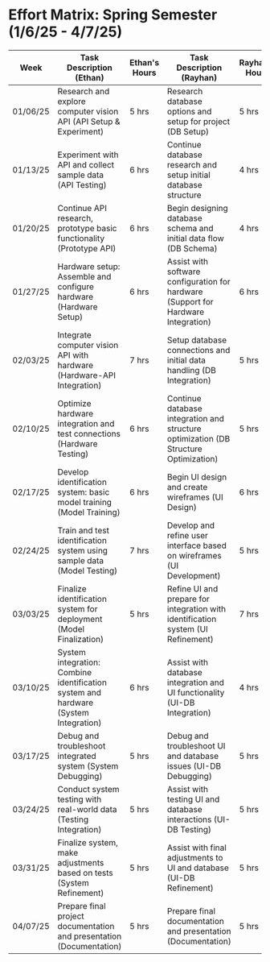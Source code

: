 # Effort Matrix: Spring Semester (1/6/25 - 4/7/25)

| Week       | Task Description (Ethan)                                             | Ethan's Hours | Task Description (Rayhan)                                           | Rayhan's Hours |
|------------|------------------------------------------------------------------------|---------------|---------------------------------------------------------------------|----------------|
| 01/06/25   | Research and explore computer vision API (API Setup & Experiment)     | 5 hrs         | Research database options and setup for project (DB Setup)         | 5 hrs          |
| 01/13/25   | Experiment with API and collect sample data (API Testing)             | 6 hrs         | Continue database research and setup initial database structure     | 4 hrs          |
| 01/20/25   | Continue API research, prototype basic functionality (Prototype API) | 6 hrs         | Begin designing database schema and initial data flow (DB Schema)   | 4 hrs          |
| 01/27/25   | Hardware setup: Assemble and configure hardware (Hardware Setup)      | 6 hrs         | Assist with software configuration for hardware (Support for Hardware Integration) | 6 hrs          |
| 02/03/25   | Integrate computer vision API with hardware (Hardware-API Integration) | 7 hrs         | Setup database connections and initial data handling (DB Integration) | 5 hrs          |
| 02/10/25   | Optimize hardware integration and test connections (Hardware Testing) | 6 hrs         | Continue database integration and structure optimization (DB Structure Optimization) | 5 hrs          |
| 02/17/25   | Develop identification system: basic model training (Model Training)  | 6 hrs         | Begin UI design and create wireframes (UI Design)                   | 6 hrs          |
| 02/24/25   | Train and test identification system using sample data (Model Testing) | 7 hrs         | Develop and refine user interface based on wireframes (UI Development) | 5 hrs          |
| 03/03/25   | Finalize identification system for deployment (Model Finalization)    | 5 hrs         | Refine UI and prepare for integration with identification system (UI Refinement) | 7 hrs          |
| 03/10/25   | System integration: Combine identification system and hardware (System Integration) | 6 hrs         | Assist with database integration and UI functionality (UI-DB Integration) | 4 hrs          |
| 03/17/25   | Debug and troubleshoot integrated system (System Debugging)          | 5 hrs         | Debug and troubleshoot UI and database issues (UI-DB Debugging)    | 5 hrs          |
| 03/24/25   | Conduct system testing with real-world data (Testing Integration)     | 5 hrs         | Assist with testing UI and database interactions (UI-DB Testing)   | 5 hrs          |
| 03/31/25   | Finalize system, make adjustments based on tests (System Refinement)  | 5 hrs         | Assist with final adjustments to UI and database (UI-DB Refinement) | 5 hrs          |
| 04/07/25   | Prepare final project documentation and presentation (Documentation) | 5 hrs         | Prepare final documentation and presentation (Documentation)      | 5 hrs          |
